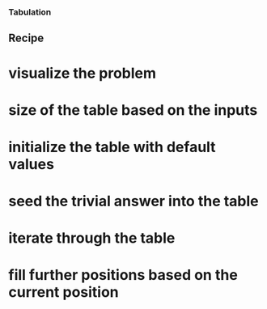 ### Tabulation

## Recipe

# visualize the problem
# size of the table based on the inputs
# initialize the table with default values
# seed the trivial answer into the table
# iterate through the table
# fill further positions based on the current position